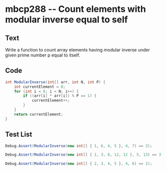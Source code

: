 # mbcp288 -- Count elements with modular inverse equal to self

## Text

Write a function to count array elements having modular inverse under given prime number p equal to itself.

## Code

```csharp
int ModularInverse(int[] arr, int N, int P) {
    int currentElement = 0;
    for (int i = 0; i < N; i++) {
        if ((arr[i] * arr[i]) % P == 1) {
            currentElement++;
        }
    }
    return currentElement;
}
```

## Test List

```csharp
Debug.Assert(ModularInverse(new int[] { 1, 6, 4, 5 }, 4, 7) == 2);
```

```csharp
Debug.Assert(ModularInverse(new int[] { 1, 3, 8, 12, 12 }, 5, 13) == 3);
```

```csharp
Debug.Assert(ModularInverse(new int[] { 2, 3, 4, 5 }, 4, 6) == 1);
```
